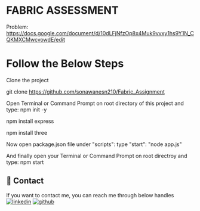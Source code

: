 
# FABRIC ASSESSMENT

Problem: https://docs.google.com/document/d/10dLFjNfzOp8x4Muk9vvxy1hs9Y1N_CQKMXCMwcvowdE/edit

# Follow the Below Steps

Clone the project

git clone https://github.com/sonawanesn210/Fabric_Assignment

Open Terminal or Command Prompt on root directory of this project and type: npm init -y

npm install express

npm install three

Now open package.json file under "scripts": type "start": "node app.js"

And finally open your Terminal or Command Prompt on root directroy and type: npm start



## 🔗 Contact
If you want to contact me, you can reach me through below handles
[![linkedin](https://img.shields.io/badge/linkedin-0A66C2?style=for-the-badge&logo=linkedin&logoColor=white)](https://www.linkedin.com/in/swapnali-sonawane-7a8886238/)
[![github](https://img.shields.io/badge/github-1DA1F2?style=for-the-badge&logo=github&logoColor=white)](https://github.com/sonawanesn210)

